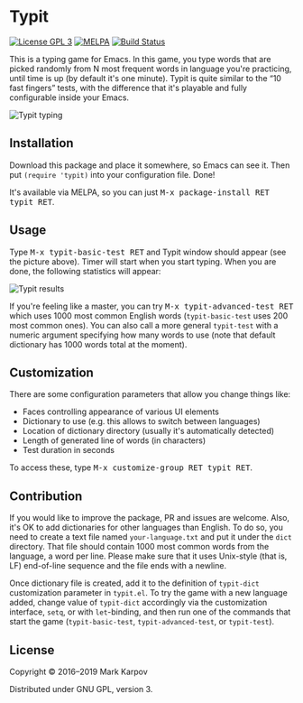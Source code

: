 # Typit

[![License GPL 3](https://img.shields.io/badge/license-GPL_3-green.svg)](http://www.gnu.org/licenses/gpl-3.0.txt)
[![MELPA](https://melpa.org/packages/typit-badge.svg)](https://melpa.org/#/typit)
[![Build Status](https://travis-ci.org/mrkkrp/typit.svg?branch=master)](https://travis-ci.org/mrkkrp/typit)

This is a typing game for Emacs. In this game, you type words that are
picked randomly from N most frequent words in language you're practicing,
until time is up (by default it's one minute). Typit is quite similar to the
“10 fast fingers” tests, with the difference that it's playable and fully
configurable inside your Emacs.

![Typit typing](https://raw.githubusercontent.com/mrkkrp/typit/gh-pages/typit-typing.png)

## Installation

Download this package and place it somewhere, so Emacs can see it. Then put
`(require 'typit)` into your configuration file. Done!

It's available via MELPA, so you can just <kbd>M-x package-install RET typit
RET</kbd>.

## Usage

Type <kbd>M-x typit-basic-test RET</kbd> and Typit window should appear (see
the picture above). Timer will start when you start typing. When you are
done, the following statistics will appear:

![Typit results](https://raw.githubusercontent.com/mrkkrp/typit/gh-pages/typit-results.png)

If you're feeling like a master, you can try <kbd>M-x typit-advanced-test
RET</kbd> which uses 1000 most common English words (`typit-basic-test` uses
200 most common ones). You can also call a more general `typit-test` with a
numeric argument specifying how many words to use (note that default
dictionary has 1000 words total at the moment).

## Customization

There are some configuration parameters that allow you change things like:

* Faces controlling appearance of various UI elements
* Dictionary to use (e.g. this allows to switch between languages)
* Location of dictionary directory (usually it's automatically detected)
* Length of generated line of words (in characters)
* Test duration in seconds

To access these, type <kbd>M-x customize-group RET typit RET</kbd>.

## Contribution

If you would like to improve the package, PR and issues are welcome. Also,
it's OK to add dictionaries for other languages than English. To do so, you
need to create a text file named `your-language.txt` and put it under the
`dict` directory. That file should contain 1000 most common words from the
language, a word per line. Please make sure that it uses Unix-style (that
is, LF) end-of-line sequence and the file ends with a newline.

Once dictionary file is created, add it to the definition of `typit-dict`
customization parameter in `typit.el`. To try the game with a new language
added, change value of `typit-dict` accordingly via the customization
interface, `setq`, or with `let`-binding, and then run one of the commands
that start the game (`typit-basic-test`, `typit-advanced-test`, or
`typit-test`).

## License

Copyright © 2016–2019 Mark Karpov

Distributed under GNU GPL, version 3.
